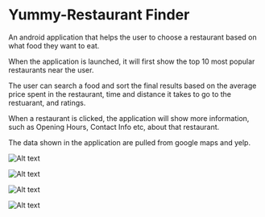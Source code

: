 # Yummy-Restaurant Finder

An android application that helps the user to choose a restaurant based on what food they want to eat. 

When the application is launched, it will first show the top 10 most popular restaurants near the user. 

The user can search a food and sort the final results based on the average price spent in the restaurant, time and distance it takes to go to the restuarant, and ratings.

When a restaurant is clicked, the application will show more information, such as Opening Hours, Contact Info etc, about that restaurant.

The data shown in the application are pulled from google maps and yelp.

![Alt text](https://github.com/amitbinu/yummy-RestaurantFinder/blob/master/pictures/yummy-1.PNG?raw=true "Loading Screen")

![Alt text](https://github.com/amitbinu/yummy-RestaurantFinder/blob/master/pictures/yummy-2.PNG?raw=true "Main Screen")

![Alt text](https://github.com/amitbinu/yummy-RestaurantFinder/blob/master/pictures/yummy-4.PNG?raw=true "Results Screen")

![Alt text](https://github.com/amitbinu/yummy-RestaurantFinder/blob/master/pictures/yummy-3.PNG?raw=true "Restaurant Screen")
